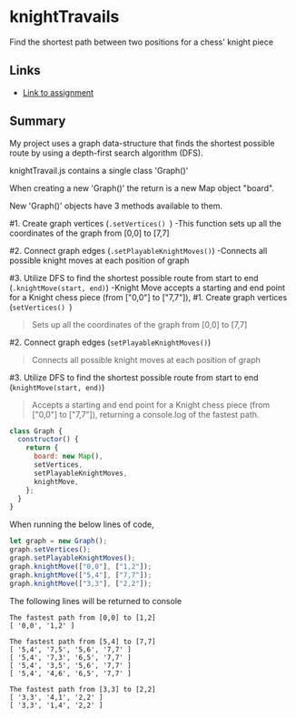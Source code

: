 # knightTravails

Find the shortest path between two positions for a chess' knight piece

## Links

- [Link to assignment](https://www.theodinproject.com/lessons/javascript-knights-travails)

## Summary

My project uses a graph data-structure that finds the shortest possible route by using a depth-first search algorithm (DFS).

knightTravail.js contains a single class 'Graph()'

When creating a new 'Graph()' the return is a new Map object "board".

New 'Graph()' objects have 3 methods available to them.

#1. Create graph vertices (`.setVertices() `)
-This function sets up all the coordinates of the graph from [0,0] to [7,7]

#2. Connect graph edges (`.setPlayableKnightMoves()`)
-Connects all possible knight moves at each position of graph

#3. Utilize DFS to find the shortest possible route from start to end (`.knightMove(start, end)`)
-Knight Move accepts a starting and end point for a Knight chess piece (from ["0,0"] to ["7,7"]),
#1. Create graph vertices (`setVertices() `)

> Sets up all the coordinates of the graph from [0,0] to [7,7]

#2. Connect graph edges (`setPlayableKnightMoves()`)

> Connects all possible knight moves at each position of graph

#3. Utilize DFS to find the shortest possible route from start to end (`knightMove(start, end)`)

> Accepts a starting and end point for a Knight chess piece (from ["0,0"] to ["7,7"]),
> returning a console.log of the fastest path.

```javascript
class Graph {
  constructor() {
    return {
      board: new Map(),
      setVertices,
      setPlayableKnightMoves,
      knightMove,
    };
  }
}
```

When running the below lines of code,

```javascript
let graph = new Graph();
graph.setVertices();
graph.setPlayableKnightMoves();
graph.knightMove(["0,0"], ["1,2"]);
graph.knightMove(["5,4"], ["7,7"]);
graph.knightMove(["3,3"], ["2,2"]);
```

The following lines will be returned to console

```
The fastest path from [0,0] to [1,2]
[ '0,0', '1,2' ]

The fastest path from [5,4] to [7,7]
[ '5,4', '7,5', '5,6', '7,7' ]
[ '5,4', '7,3', '6,5', '7,7' ]
[ '5,4', '3,5', '5,6', '7,7' ]
[ '5,4', '4,6', '6,5', '7,7' ]

The fastest path from [3,3] to [2,2]
[ '3,3', '4,1', '2,2' ]
[ '3,3', '1,4', '2,2' ]

```
